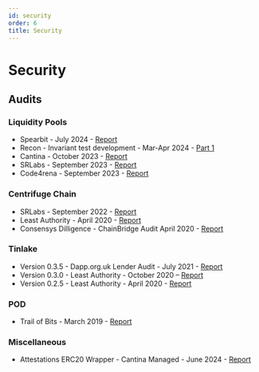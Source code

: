 ```yaml
---
id: security
order: 6
title: Security
---
```


# Security

## Audits

### Liquidity Pools

- Spearbit - July 2024 - [Report](https://github.com/spearbit/portfolio/blob/master/pdfs/Centrifuge-Spearbit-Security-Review-July-2024.pdf)
- Recon - Invariant test development - Mar-Apr 2024 - [Part 1](https://getrecon.substack.com/p/lessons-learned-from-fuzzing-centrifuge)
- Cantina - October 2023 - [Report](https://github.com/centrifuge/security/blob/main/audits/liquidity-pools/2023-10-Spearbit-Cantina-Managed.pdf)
- SRLabs - September 2023 - [Report](https://github.com/centrifuge/security/blob/main/audits/liquidity-pools/2023-09-SRLabs.pdf)
- Code4rena - September 2023 - [Report](https://code4rena.com/reports/2023-09-centrifuge)

### Centrifuge Chain

- SRLabs - September 2022 - [Report](https://securityresearchlabs.sharepoint.com/sites/Centrifuge/Freigegebene%20Dokumente/Forms/AllItems.aspx?id=%2Fsites%2FCentrifuge%2FFreigegebene%20Dokumente%2FGeneral%2F0%2Ddeliverables%2FSRL%2Dcentrifuge%5Fbaseline%5Fassurance%2Dreport%2Donline%2Dv2%2E3%2Epdf&parent=%2Fsites%2FCentrifuge%2FFreigegebene%20Dokumente%2FGeneral%2F0%2Ddeliverables&p=true&ga=1)
- Least Authority - April 2020 - [Report](https://leastauthority.com/static/publications/LeastAuthority_Centrifuge_Chain_Audit_Report.pdf)
- Consensys Dilligence - ChainBridge Audit April 2020 - [Report](https://consensys.net/diligence/audits/private/adash47d-chainbridge/chainbridge-audit-2020-04.pdf)

### Tinlake

- Version 0.3.5 - Dapp.org.uk Lender Audit - July 2021 - [Report](https://dapp.org.uk/reports/tinlake.html)
- Version 0.3.0 - Least Authority - October 2020 – [Report](https://leastauthority.com/static/publications/LeastAuthority_Centrifuge_Tinlake_0.3.0_Audit_Report.pdf)
- Version 0.2.5 - Least Authority - April 2020 - [Report](https://leastauthority.com/static/publications/LeastAuthority_Centrifuge_Tinlake_Contracts_Actions_Audit_Report.pdf)

### POD

- Trail of Bits - March 2019 - [Report](https://github.com/centrifuge/security/blob/main/audits/node/Trail-of-Bits-Audit.pdf)

### Miscellaneous

- Attestations ERC20 Wrapper - Cantina Managed - June 2024 - [Report](https://github.com/centrifuge/morpho-market/blob/main/audits/2023-06-cantina.pdf)

